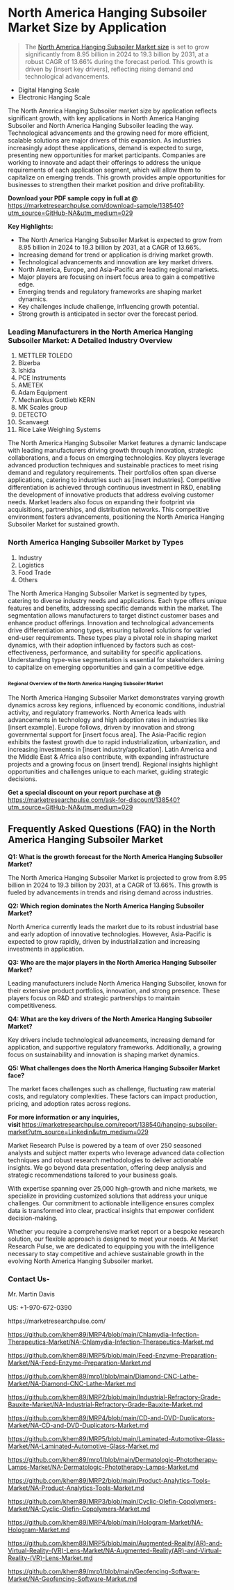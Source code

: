 <h1>North America Hanging Subsoiler Market&nbsp;Size by Application</h1><blockquote><p>The <a href="https://marketresearchpulse.com/download-sample/138540?utm_source=GitHub-NA&amp;utm_medium=029">North America Hanging Subsoiler Market size</a> is set to grow significantly from 8.95 billion in 2024 to 19.3 billion by 2031, at a robust CAGR of 13.66% during the forecast period. This growth is driven by [insert key drivers], reflecting rising demand and technological advancements.</p></blockquote><ul><li>Digital Hanging Scale<li> Electronic Hanging Scale</li></ul><p>The North America Hanging Subsoiler market size by application reflects significant growth, with key applications in North America Hanging Subsoiler and North America Hanging Subsoiler leading the way. Technological advancements and the growing need for more efficient, scalable solutions are major drivers of this expansion. As industries increasingly adopt these applications, demand is expected to surge, presenting new opportunities for market participants. Companies are working to innovate and adapt their offerings to address the unique requirements of each application segment, which will allow them to capitalize on emerging trends. This growth provides ample opportunities for businesses to strengthen their market position and drive profitability.</p><p><strong>Download your PDF sample copy in full at @ </strong><a href="https://marketresearchpulse.com/download-sample/138540?utm_source=GitHub-NA&amp;utm_medium=029">https://marketresearchpulse.com/download-sample/138540?utm_source=GitHub-NA&amp;utm_medium=029</a></p><p><strong>Key Highlights: </strong></p><ul><li>The North America Hanging Subsoiler Market is expected to grow from 8.95 billion in 2024 to 19.3 billion by 2031, at a CAGR of 13.66%.</li><li>Increasing demand for trend or application is driving market growth.</li><li>Technological advancements and innovation are key market drivers.</li><li>North America, Europe, and Asia-Pacific are leading regional markets.</li><li>Major players are focusing on insert focus area to gain a competitive edge.</li><li>Emerging trends and regulatory frameworks are shaping market dynamics.</li><li>Key challenges include challenge, influencing growth potential.</li><li>Strong growth is anticipated in sector over the forecast period.</li></ul><h3>Leading Manufacturers in the North America Hanging Subsoiler Market: A Detailed Industry Overview</h3><ol><li>METTLER TOLEDO</li><li>Bizerba</li><li>Ishida</li><li>PCE Instruments</li><li>AMETEK</li><li>Adam Equipment</li><li>Mechanikus Gottlieb KERN</li><li>MK Scales group</li><li>DETECTO</li><li>Scanvaegt</li><li>Rice Lake Weighing Systems</li></ol><div class="flex max-w-full flex-col flex-grow"><div class="min-h-8 text-message flex w-full flex-col items-end gap-2 whitespace-normal break-words [.text-message+&amp;]:mt-5" dir="auto" data-message-author-role="assistant" data-message-id="fd8432e4-4910-450d-b182-61b7bfb0a01f" data-message-model-slug="gpt-4o"><div class="flex w-full flex-col gap-1 empty:hidden first:pt-[3px]"><div class="markdown prose w-full break-words dark:prose-invert light"><p>The North America Hanging Subsoiler Market features a dynamic landscape with leading manufacturers driving growth through innovation, strategic collaborations, and a focus on emerging technologies. Key players leverage advanced production techniques and sustainable practices to meet rising demand and regulatory requirements. Their portfolios often span diverse applications, catering to industries such as [insert industries]. Competitive differentiation is achieved through continuous investment in R&amp;D, enabling the development of innovative products that address evolving customer needs. Market leaders also focus on expanding their footprint via acquisitions, partnerships, and distribution networks. This competitive environment fosters advancements, positioning the North America Hanging Subsoiler Market for sustained growth.</p></div></div></div></div><h3>North America Hanging Subsoiler Market by Types</h3><ol><li>Industry<li> Logistics<li> Food Trade<li> Others</li></ol><div class="flex max-w-full flex-col flex-grow"><div class="min-h-8 text-message flex w-full flex-col items-end gap-2 whitespace-normal break-words [.text-message+&amp;]:mt-5" dir="auto" data-message-author-role="assistant" data-message-id="084470be-0bb7-4664-bddf-5156b4f41249" data-message-model-slug="gpt-4o-mini"><div class="flex w-full flex-col gap-1 empty:hidden first:pt-[3px]"><div class="markdown prose w-full break-words dark:prose-invert light"><p>The North America Hanging Subsoiler Market is segmented by types, catering to diverse industry needs and applications. Each type offers unique features and benefits, addressing specific demands within the market. The segmentation allows manufacturers to target distinct customer bases and enhance product offerings. Innovation and technological advancements drive differentiation among types, ensuring tailored solutions for varied end-user requirements. These types play a pivotal role in shaping market dynamics, with their adoption influenced by factors such as cost-effectiveness, performance, and suitability for specific applications. Understanding type-wise segmentation is essential for stakeholders aiming to capitalize on emerging opportunities and gain a competitive edge.</p></div></div></div></div><h3><span style="font-size: 11px;">Regional Overview of the North America Hanging Subsoiler Market</span></h3><div class="flex max-w-full flex-col flex-grow"><div class="min-h-8 text-message flex w-full flex-col items-end gap-2 whitespace-normal break-words [.text-message+&amp;]:mt-5" dir="auto" data-message-author-role="assistant" data-message-id="e9038762-ce64-4e30-91c9-9bd413514231" data-message-model-slug="gpt-4o-mini"><div class="flex w-full flex-col gap-1 empty:hidden first:pt-[3px]"><div class="markdown prose w-full break-words dark:prose-invert light"><p>The North America Hanging Subsoiler Market demonstrates varying growth dynamics across key regions, influenced by economic conditions, industrial activity, and regulatory frameworks. North America leads with advancements in technology and high adoption rates in industries like [insert example]. Europe follows, driven by innovation and strong governmental support for [insert focus area]. The Asia-Pacific region exhibits the fastest growth due to rapid industrialization, urbanization, and increasing investments in [insert industry/application]. Latin America and the Middle East &amp; Africa also contribute, with expanding infrastructure projects and a growing focus on [insert trend]. Regional insights highlight opportunities and challenges unique to each market, guiding strategic decisions.</p></div></div></div></div><p><strong>Get a special discount on your report purchase at @ </strong><a href="https://marketresearchpulse.com/ask-for-discount/138540?utm_source=GitHub-NA&amp;utm_medium=029">https://marketresearchpulse.com/ask-for-discount/138540?utm_source=GitHub-NA&amp;utm_medium=029</a></p><h2>Frequently Asked Questions (FAQ) in the North America Hanging Subsoiler Market</h2><p><strong>Q1: What is the growth forecast for the North America Hanging Subsoiler Market?</strong></p><p>The North America Hanging Subsoiler Market is projected to grow from 8.95 billion in 2024 to 19.3 billion by 2031, at a CAGR of 13.66%. This growth is fueled by advancements in trends and rising demand across industries.</p><p><strong>Q2: Which region dominates the North America Hanging Subsoiler Market?</strong></p><p>North America currently leads the market due to its robust industrial base and early adoption of innovative technologies. However, Asia-Pacific is expected to grow rapidly, driven by industrialization and increasing investments in application.</p><p><strong>Q3: Who are the major players in the North America Hanging Subsoiler Market?</strong></p><p>Leading manufacturers include North America Hanging Subsoiler, known for their extensive product portfolios, innovation, and strong presence. These players focus on R&amp;D and strategic partnerships to maintain competitiveness.</p><p><strong>Q4: What are the key drivers of the North America Hanging Subsoiler Market?</strong></p><p>Key drivers include technological advancements, increasing demand for application, and supportive regulatory frameworks. Additionally, a growing focus on sustainability and innovation is shaping market dynamics.</p><p><strong>Q5: What challenges does the North America Hanging Subsoiler Market face?</strong></p><p>The market faces challenges such as challenge, fluctuating raw material costs, and regulatory complexities. These factors can impact production, pricing, and adoption rates across regions.</p><p><strong>For more information or any inquiries, visit&nbsp;</strong><a href="https://marketresearchpulse.com/report/138540/hanging-subsoiler-market?utm_source=Linkedin&utm_medium=029">https://marketresearchpulse.com/report/138540/hanging-subsoiler-market?utm_source=Linkedin&utm_medium=029</a></p><p>Market Research Pulse is powered by a team of over 250 seasoned analysts and subject matter experts who leverage advanced data collection techniques and robust research methodologies to deliver actionable insights. We go beyond data presentation, offering deep analysis and strategic recommendations tailored to your business goals.</p><p>With expertise spanning over 25,000 high-growth and niche markets, we specialize in providing customized solutions that address your unique challenges. Our commitment to actionable intelligence ensures complex data is transformed into clear, practical insights that empower confident decision-making.</p><p>Whether you require a comprehensive market report or a bespoke research solution, our flexible approach is designed to meet your needs. At Market Research Pulse, we are dedicated to equipping you with the intelligence necessary to stay competitive and achieve sustainable growth in the evolving North America Hanging Subsoiler market.</p><h3><strong>Contact Us-</strong></h3><p>Mr. Martin Davis</p><p>US: +1-970-672-0390</p><p>https://marketresearchpulse.com/</p><p><a href="https://github.com/khem89/MRP4/blob/main/Chlamydia-Infection-Therapeutics-Market/NA-Chlamydia-Infection-Therapeutics-Market.md">https://github.com/khem89/MRP4/blob/main/Chlamydia-Infection-Therapeutics-Market/NA-Chlamydia-Infection-Therapeutics-Market.md</a></p><p><a href="https://github.com/khem89/MRP5/blob/main/Feed-Enzyme-Preparation-Market/NA-Feed-Enzyme-Preparation-Market.md">https://github.com/khem89/MRP5/blob/main/Feed-Enzyme-Preparation-Market/NA-Feed-Enzyme-Preparation-Market.md</a></p><p><a href="https://github.com/khem89/mrp1/blob/main/Diamond-CNC-Lathe-Market/NA-Diamond-CNC-Lathe-Market.md">https://github.com/khem89/mrp1/blob/main/Diamond-CNC-Lathe-Market/NA-Diamond-CNC-Lathe-Market.md</a></p><p><a href="https://github.com/khem89/MRP2/blob/main/Industrial-Refractory-Grade-Bauxite-Market/NA-Industrial-Refractory-Grade-Bauxite-Market.md">https://github.com/khem89/MRP2/blob/main/Industrial-Refractory-Grade-Bauxite-Market/NA-Industrial-Refractory-Grade-Bauxite-Market.md</a></p><p><a href="https://github.com/khem89/MRP4/blob/main/CD-and-DVD-Duplicators-Market/NA-CD-and-DVD-Duplicators-Market.md">https://github.com/khem89/MRP4/blob/main/CD-and-DVD-Duplicators-Market/NA-CD-and-DVD-Duplicators-Market.md</a></p><p><a href="https://github.com/khem89/MRP5/blob/main/Laminated-Automotive-Glass-Market/NA-Laminated-Automotive-Glass-Market.md">https://github.com/khem89/MRP5/blob/main/Laminated-Automotive-Glass-Market/NA-Laminated-Automotive-Glass-Market.md</a></p><p><a href="https://github.com/khem89/mrp1/blob/main/Dermatologic-Phototherapy-Lamps-Market/NA-Dermatologic-Phototherapy-Lamps-Market.md">https://github.com/khem89/mrp1/blob/main/Dermatologic-Phototherapy-Lamps-Market/NA-Dermatologic-Phototherapy-Lamps-Market.md</a></p><p><a href="https://github.com/khem89/MRP2/blob/main/Product-Analytics-Tools-Market/NA-Product-Analytics-Tools-Market.md">https://github.com/khem89/MRP2/blob/main/Product-Analytics-Tools-Market/NA-Product-Analytics-Tools-Market.md</a></p><p><a href="https://github.com/khem89/MRP3/blob/main/Cyclic-Olefin-Copolymers-Market/NA-Cyclic-Olefin-Copolymers-Market.md">https://github.com/khem89/MRP3/blob/main/Cyclic-Olefin-Copolymers-Market/NA-Cyclic-Olefin-Copolymers-Market.md</a></p><p><a href="https://github.com/khem89/MRP4/blob/main/Hologram-Market/NA-Hologram-Market.md">https://github.com/khem89/MRP4/blob/main/Hologram-Market/NA-Hologram-Market.md</a></p><p><a href="https://github.com/khem89/MRP5/blob/main/Augmented-Reality(AR)-and-Virtual-Reality-(VR)-Lens-Market/NA-Augmented-Reality(AR)-and-Virtual-Reality-(VR)-Lens-Market.md">https://github.com/khem89/MRP5/blob/main/Augmented-Reality(AR)-and-Virtual-Reality-(VR)-Lens-Market/NA-Augmented-Reality(AR)-and-Virtual-Reality-(VR)-Lens-Market.md</a></p><p><a href="https://github.com/khem89/mrp1/blob/main/Geofencing-Software-Market/NA-Geofencing-Software-Market.md">https://github.com/khem89/mrp1/blob/main/Geofencing-Software-Market/NA-Geofencing-Software-Market.md</a></p>
